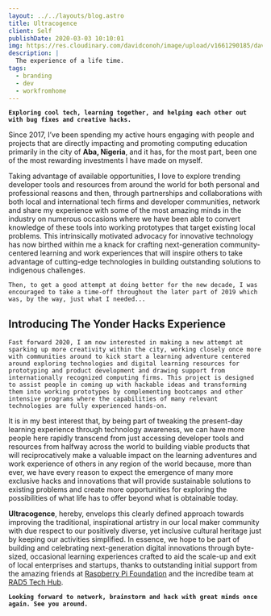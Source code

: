 ```yaml
---
layout: ../../layouts/blog.astro
title: Ultracogence
client: Self
publishDate: 2020-03-03 10:10:01
img: https://res.cloudinary.com/davidconoh/image/upload/v1661290185/davidconoh_vercel_app/ultracogence.png
description: |
  The experience of a life time.
tags:
  - branding
  - dev
  - workfromhome
---
```


**`Exploring cool tech, learning together, and helping each other out with bug fixes and creative hacks.`**

<!--more-->

Since 2017, I’ve been spending my active hours engaging with people and projects that are directly impacting and promoting computing education primarily in the city of **Aba, Nigeria**, and it has, for the most part, been one of the most rewarding investments I have made on myself.

Taking advantage of available opportunities, I love to explore trending developer tools and resources from around the world for both personal and professional reasons and then, through partnerships and collaborations with both local and international tech firms and developer communities, network and share my experience with some of the most amazing minds in the industry on numerous occasions where we have been able to convert knowledge of these tools into working prototypes that target existing local problems. This intrinsically motivated advocacy for innovative technology has now birthed within me a knack for crafting next-generation community-centered learning and work experiences that will inspire others to take advantage of cutting-edge technologies in building outstanding solutions to indigenous challenges.

`Then, to get a good attempt at doing better for the new decade, I was encouraged to take a time-off throughout the later part of 2019 which was, by the way, just what I needed...`

## Introducing The Yonder Hacks Experience
`Fast forward 2020, I am now interested in making a new attempt at sparking up more creativity within the city, working closely once more with communities around to kick start a learning adventure centered around exploring technologies and digital learning resources for prototyping and product development and drawing support from internationally recognized computing firms. This project is designed to assist people in coming up with hackable ideas and transforming them into working prototypes by complementing bootcamps and other intensive programs where the capabilities of many relevant technologies are fully experienced hands-on.`

It is in my best interest that, by being part of tweaking the present-day learning experience through technology awareness, we can have more people here rapidly transcend from just accessing developer tools and resources from halfway across the world to building viable products that will reciprocatively make a valuable impact on the learning adventures and work experience of others in any region of the world because, more than ever, we have every reason to expect the emergence of many more exclusive hacks and innovations that will provide sustainable solutions to existing problems and create more opportunities for exploring the possibilities of what life has to offer beyond what is obtainable today.

**Ultracogence**, hereby, envelops this clearly defined approach towards improving the traditional, inspirational artistry in our local maker community with due respect to our positively diverse, yet inclusive cultural heritage just by keeping our activities simplified. In essence, we hope to be part of building and celebrating next-generation digital innovations through byte-sized, occasional learning experiences crafted to aid the scale-up and exit of local enterprises and startups, thanks to outstanding initial support from the amazing friends at [Raspberry Pi Foundation](https://raspberrypi.org/) and the incredibe team at [RAD5 Tech Hub](https://rad5.com.ng).

**`Looking forward to network, brainstorm and hack with great minds once again. See you around.`**